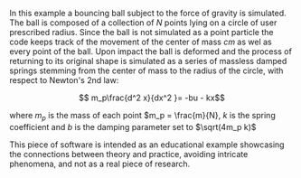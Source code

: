 In this example a bouncing ball subject to the force of gravity is simulated. The ball is composed of a collection of $N$ points lying on a circle of user prescribed radius.
Since the ball is not simulated as a point particle the code keeps track of the movement of the center of mass $cm$ as wel as every point of the ball. Upon impact the ball is deformed
and the process of returning to its original shape is simulated as a series of massless damped springs stemming from the center of mass to the radius of the circle, with respect to Newton's 2nd law:

$$ m_p\frac{d^2 x}{dx^2 }= -bu - kx$$

where $m_p$ is the mass of each point $m_p = \frac{m}{N}, $k$ is the spring coefficient and $b$ is the damping parameter set to $\sqrt(4m_p k)$


This piece of software is intended as an educational example showcasing the connections between theory and practice, avoiding intricate phenomena, and not as a real piece of research.
